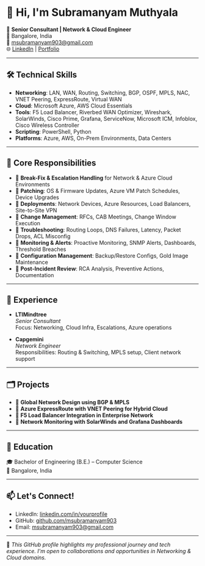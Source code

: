 # 👋 Hi, I'm Subramanyam Muthyala

🎯 **Senior Consultant | Network & Cloud Engineer**  
📍 Bangalore, India  
📧 msubramanyam903@gmail.com  
🌐 [LinkedIn](https://www.linkedin.com/in/s-muthyala/) | [Portfolio](https://msubramanyam903.github.io/my-portfolio/)

---

## 🛠️ Technical Skills

- **Networking**: LAN, WAN, Routing, Switching, BGP, OSPF, MPLS, NAC, VNET Peering, ExpressRoute, Virtual WAN
- **Cloud**: Microsoft Azure, AWS Cloud Essentials
- **Tools**: F5 Load Balancer, Riverbed WAN Optimizer, Wireshark, SolarWinds, Cisco Prime, Grafana, ServiceNow, Microsoft ICM, Infoblox, Cisco Wireless Controller
- **Scripting**: PowerShell, Python
- **Platforms**: Azure, AWS, On-Prem Environments, Data Centers

---

## 🔧 Core Responsibilities

- 🔹 **Break-Fix & Escalation Handling** for Network & Azure Cloud Environments  
- 🔹 **Patching**: OS & Firmware Updates, Azure VM Patch Schedules, Device Upgrades  
- 🔹 **Deployments**: Network Devices, Azure Resources, Load Balancers, Site-to-Site VPN  
- 🔹 **Change Management**: RFCs, CAB Meetings, Change Window Execution  
- 🔹 **Troubleshooting**: Routing Loops, DNS Failures, Latency, Packet Drops, ACL Misconfig  
- 🔹 **Monitoring & Alerts**: Proactive Monitoring, SNMP Alerts, Dashboards, Threshold Breaches  
- 🔹 **Configuration Management**: Backup/Restore Configs, Gold Image Maintenance  
- 🔹 **Post-Incident Review**: RCA Analysis, Preventive Actions, Documentation

---

## 🧳 Experience

- **LTIMindtree**  
  *Senior Consultant*  
  Focus: Networking, Cloud Infra, Escalations, Azure operations

- **Capgemini**  
  *Network Engineer*  
  Responsibilities: Routing & Switching, MPLS setup, Client network support

---

## 🗂️ Projects

- 🔹 **Global Network Design using BGP & MPLS**  
- 🔹 **Azure ExpressRoute with VNET Peering for Hybrid Cloud**  
- 🔹 **F5 Load Balancer Integration in Enterprise Network**  
- 🔹 **Network Monitoring with SolarWinds and Grafana Dashboards**

---

## 🧾 Education

🎓 Bachelor of Engineering (B.E.) – Computer Science  
📍 Bangalore, India

---

## 📫 Let's Connect!

- LinkedIn: [linkedin.com/in/yourprofile](https://linkedin.com/in/yourprofile)  
- GitHub: [github.com/msubramanyam903](https://msubramanyam903.github.io/my-portfolio/)  
- Email: msubramanyam903@gmail.com

---

📝 _This GitHub profile highlights my professional journey and tech experience. I'm open to collaborations and opportunities in Networking & Cloud domains._
